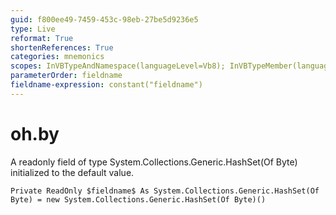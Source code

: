 ```yaml
---
guid: f800ee49-7459-453c-98eb-27be5d9236e5
type: Live
reformat: True
shortenReferences: True
categories: mnemonics
scopes: InVBTypeAndNamespace(languageLevel=Vb8); InVBTypeMember(languageLevel=Vb8)
parameterOrder: fieldname
fieldname-expression: constant("fieldname")
---
```


# oh.by

A readonly field of type System.Collections.Generic.HashSet(Of Byte) initialized to the default value.

```
Private ReadOnly $fieldname$ As System.Collections.Generic.HashSet(Of Byte) = new System.Collections.Generic.HashSet(Of Byte)()
```
